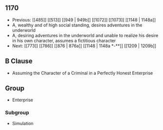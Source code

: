 ## 1170
- Previous: [[485]] [[513]] [[949 | 949b]] [[1072]] [[1073]] [[1148 | 1148a]] 
- A, wealthy and of high social standing, desires adventures in the underworld
- A, desiring adventures in the underworld and unable to realize his desire in his own character, assumes a fictitious character
- Next: [[773]] [[786]] [[876 | 876a]] [[1148 | 1148a *-**]] [[1209 | 1209b]] 

## B Clause
- Assuming the Character of a Criminal in a Perfectly Honest Enterprise

## Group
- Enterprise

### Subgroup
- Simulation

